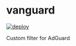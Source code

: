 # vanguard
[![deploy](https://github.com/genonfire/vanguard/actions/workflows/static.yml/badge.svg?branch=master)](https://github.com/genonfire/vanguard/actions/workflows/static.yml)

Custom filter for AdGuard

